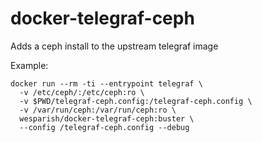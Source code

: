 # docker-telegraf-ceph

Adds a ceph install to the upstream telegraf image

Example:
```
docker run --rm -ti --entrypoint telegraf \
  -v /etc/ceph/:/etc/ceph:ro \
  -v $PWD/telegraf-ceph.config:/telegraf-ceph.config \
  -v /var/run/ceph:/var/run/ceph:ro \
  wesparish/docker-telegraf-ceph:buster \
  --config /telegraf-ceph.config --debug
```
